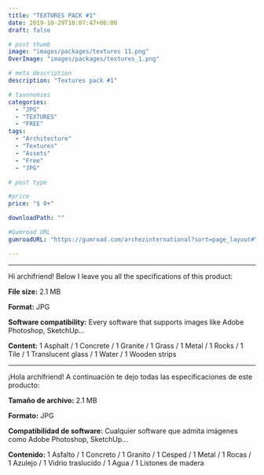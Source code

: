 ```yaml
---
title: "TEXTURES PACK #1"
date: 2019-10-29T10:07:47+06:00
draft: false

# post thumb
image: "images/packages/textures 11.png"
OverImage: "images/packages/textures_1.png"

# meta description
description: "Textures pack #1"

# taxonomies
categories:
  - "JPG"
  - "TEXTURES"
  - "FREE"
tags:
  - "Architecture"
  - "Textures"
  - "Assets"
  - "Free"
  - "JPG"

# post type

#price
price: "$ 0+"

downloadPath: ""

#Gumroad URL
gumroadURL: "https://gumroad.com/archezinternational?sort=page_layout#YnsUl"

---
```


___

Hi archifriend! Below I leave you all the specifications of this product:

**File size:** 2.1 MB

**Format:** JPG

**Software compatibility:** Every software that supports images like Adobe Photoshop, SketchUp...

**Content:** 1 Asphalt / 1 Concrete / 1 Granite / 1 Grass / 1 Metal / 1 Rocks / 1 Tile / 1 Translucent glass / 1 Water / 1 Wooden strips

_____

¡Hola archifriend! A continuación te dejo todas las especificaciones de este producto:

**Tamaño de archivo:** 2.1 MB

**Formato:** JPG

**Compatibilidad de software:** Cualquier software que admita imágenes como Adobe Photoshop, SketchUp...

**Contenido:** 1 Asfalto / 1 Concreto / 1 Granito / 1 Cesped / 1 Metal / 1 Rocas / 1 Azulejo / 1 Vidrio traslucido / 1 Agua / 1 Listones de madera